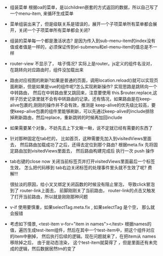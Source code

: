 * 组装菜单
  根据oa的菜单，是以children嵌套的方式返回的数据，所以自己写了一个menu-item, 来循环生成菜单
* 菜单组装出来了，但是级联关系是错误的，展开一个子项菜单所有菜单都会展开，关闭一个子项菜单所有菜单都会关闭?
* 组装的菜单每一个都是激活状态?
  是因为传入到sub-menu-item的index没有值或者值是一样的，必须保证传到el-submenu和el-menu-item的值总是不一样
* router-view 不显示了， 啥子情况?
  实际上是router。js定义的组件名没对， 在跳转向对应路由时，组件没加载出来
* 路由对应视图的刷新?如果是普通的页面，调用location.reload()就可以实现页面刷新，但是如果是vue的组件呢?怎么实现刷新操作?
  实现思路是跳转向一个中转路由， 然后在中转路由里又跳回来，注意要使用 this.$router.replace,这样子历史记录里就不会有中转路由的记录。还有情况，如果路由是在keep-alive包裹的,刚刚的操作并不会有效，推测是
  keep-alive的优先级比较高，要使keep-alive包裹的组件里能够刷新，可以先通过keep-alive的include排除掉刷新路由，然后replace，重新跳转的时候再加回include
* 如果需要某个对象，不妨先去上下文瞅一瞅，说不定就已经有需要的东西了
* 针对那种固定在tab栏的， 比如首页，这种需要先加入到visitedViews里面去， 然后路由加载成功了之后，还得去定位到那个路由?
    根据meta.fix 先将固定路由加到visitedViews里面去， 然后路由构建完成后 执行一次 push 操作
* tab右键的close now 关闭当前标签页并打开visitedViews里面最后一个标签生效， 怎么把代码移到 tab右边关闭标签的处理事件里头就不生效了呢? 费解!!!

    很扯淡的原因，给小叉叉绑定关闭函数的时候没有阻止冒泡， 导致click冒泡到了 router-link上面去， 前脚刚刚关了当前路由， router-link的点击又触发了打开当前路由，所以就是刚刚那种问题
* v-if 使用要慎重，如果selectTag.meta.fix , 如果selectTag 是个空， 那么就会报错
* 考虑如下情景, \<test-item v-for="item in names">\</test> 根据names的值，遍历生成test-item组件，然后在其中一个test-item中，把这个组件对应的item中删掉， 然后执行后续的逻辑。现在问题就来了，在把item从
    names移除掉之后， 由于是动态渲染， 这个test-item就莫得了 ，但是里面还有未完成的逻辑，然后数据居然tm的变了


